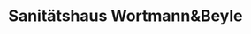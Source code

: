 ---
title: "Sanitätshaus Wortmann&Beyle"
url: /hamburg/sanitaetshaus-wortmannundbeyle/
shop: Sanitätshaus
---